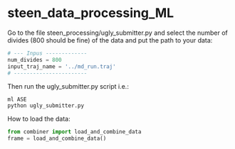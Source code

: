 # steen_data_processing_ML

Go to the file steen_processing/ugly_submitter.py and select the number of divides (800 should be fine) of the data and put the path to your data:
```python
# --- Inpus -------------
num_divides = 800
input_traj_name = '../md_run.traj'
# -----------------------
```
Then run the ugly_submitter.py script i.e.:
```
ml ASE
python ugly_submitter.py
```

How to load the data:
```python
from combiner import load_and_combine_data
frame = load_and_combine_data()
```
